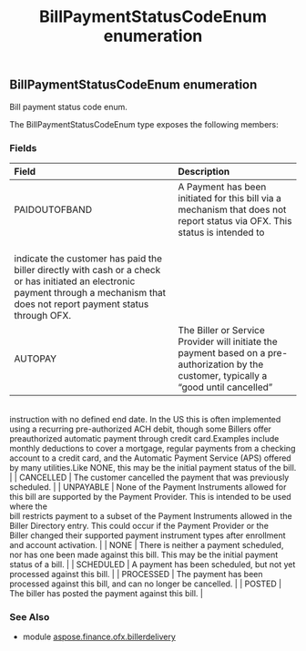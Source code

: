 ﻿---
title: BillPaymentStatusCodeEnum enumeration
second_title: Aspose.Finance for Python via .NET API References
description: 
type: docs
weight: 410
url: /python-net/aspose.finance.ofx.billerdelivery/billpaymentstatuscodeenum/
is_root: false
---

## BillPaymentStatusCodeEnum enumeration

Bill payment status code enum.



The BillPaymentStatusCodeEnum type exposes the following members:

### Fields
| Field | Description |
| :- | :- |
| PAIDOUTOFBAND | A Payment has been initiated for this bill via a mechanism that does not report status via OFX. This status is intended to<br/>indicate the customer has paid the biller directly with cash or a check or has initiated an electronic payment through a mechanism that does not report payment status through OFX. |
| AUTOPAY | The Biller or Service Provider will initiate the payment based on a pre-authorization by the customer, typically a “good until cancelled”<br/>instruction with no defined end date. In the US this is often implemented using a recurring pre-authorized ACH debit, though some Billers offer preauthorized automatic payment through credit card.Examples include<br/>monthly deductions to cover a mortgage, regular payments from a checking account to a credit card, and the Automatic Payment Service (APS) offered<br/>by many utilities.Like NONE, this may be the initial payment status of the bill. |
| CANCELLED | The customer cancelled the payment that was previously scheduled. |
| UNPAYABLE | None of the Payment Instruments allowed for this bill are supported by the Payment Provider. This is intended to be used where the<br/>bill restricts payment to a subset of the Payment Instruments allowed in the Biller Directory entry. This could occur if the Payment Provider or the<br/>Biller changed their supported payment instrument types after enrollment and account activation. |
| NONE | There is neither a payment scheduled, nor has one been made against this bill. This may be the initial payment status of a bill. |
| SCHEDULED | A payment has been scheduled, but not yet processed against this bill. |
| PROCESSED | The payment has been processed against this bill, and can no longer be cancelled. |
| POSTED | The biller has posted the payment against this bill. |


### See Also

* module [aspose.finance.ofx.billerdelivery](../)
